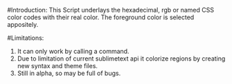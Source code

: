 #Introduction:
This Script underlays the hexadecimal, rgb or named CSS color codes with their real color.
The foreground color is selected appositely.

#Limitations:
1. It can only work by calling a command.
2. Due to limitation of current sublimetext api
it colorize regions by creating new syntax and theme files.
3. Still in alpha, so may be full of bugs.
